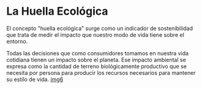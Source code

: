 # La Huella Ecológica 

El concepto "huella ecológica" surge como un indicador de sostenibilidad que trata de medir el impacto que nuestro modo de vida tiene sobre el entorno.

Todas las decisiones que como consumidores tomamos en nuestra vida cotidiana tienen un impacto sobre el planeta.  Ese impacto ambiental se expresa como la cantidad de terreno biológicamente productivo que se necesita por persona para producir los recursos necesarios para mantener su estilo de vida.
 [img6](img/img6.jpg)
